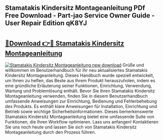 ## Stamatakis Kindersitz Montageanleitung PDf Free Download - Part-jao Service Owner Guide - User Repair Edition qK8YJ

# <h2><a href="http://df84gcw.blite.top/?on=Stamatakis+Kindersitz+Montageanleitung">🔗Download 👉🔴 Stamatakis Kindersitz Montageanleitung</a></h2>

[![Stamatakis Kindersitz Montageanleitung new download](https://i.imgur.com/lujVjoI.png)](http://df84gcw.blite.top/?on=Stamatakis+Kindersitz+Montageanleitung)
Grüße und willkommen im Benutzerhandbuch für Ihr neu aktualisiertes Stamatakis Kindersitz Montageanleitung. Dieses Handbuch wurde speziell entwickelt, um Ihnen zu helfen, das Beste aus Ihrem Produkt herauszuholen, indem es eine gründliche Erläuterung seiner Funktionen, Einrichtung, Verwendung, Wartung und Problemlösung enthält. Bevor Sie Ihren Stamatakis Kindersitz Montageanleitung verwenden, finden Sie in diesem Benutzerhandbuch umfassende Anweisungen zur Einrichtung, Bedienung und Fehlerbehebung des Produkts. Es enthält klare Anweisungen für Installation, Einrichtung und Betrieb sowie wichtige Sicherheitsinformationen. Dieses bemerkenswerte Stamatakis Kindersitz Montageanleitung bietet eine umfassende Suite von Funktionen, die Ihren Workflow optimieren. Lass uns anfangen! Kontaktieren Sie uns noch heute und lassen Sie sich von Stamatakis Kindersitz Montageanleitung durch den Prozess führen.
